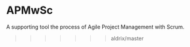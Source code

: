 # APMwSc
A supporting tool the process of Agile Project Management with Scrum.
>>>>>>> aldrix/master
